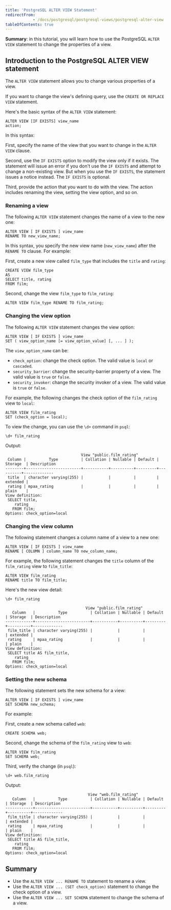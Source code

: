 ```yaml
---
title: 'PostgreSQL ALTER VIEW Statement'
redirectFrom: 
            - /docs/postgresql/postgresql-views/postgresql-alter-view
tableOfContents: true
---
```


**Summary**: in this tutorial, you will learn how to use the PostgreSQL `ALTER VIEW` statement to change the properties of a view.

## Introduction to the PostgreSQL ALTER VIEW statement

The `ALTER VIEW` statement allows you to change various properties of a view.

If you want to change the view's defining query, use the `CREATE OR REPLACE VIEW` statement.

Here's the basic syntax of the `ALTER VIEW` statement:

```
ALTER VIEW [IF EXISTS] view_name
action;
```

In this syntax:

First, specify the name of the view that you want to change in the `ALTER VIEW` clause.

Second, use the `IF EXISTS` option to modify the view only if it exists. The statement will issue an error if you don't use the `IF EXISTS` and attempt to change a non-existing view. But when you use the `IF EXISTS`, the statement issues a notice instead. The `IF EXISTS` is optional.

Third, provide the action that you want to do with the view. The action includes renaming the view, setting the view option, and so on.

### Renaming a view

The following `ALTER VIEW` statement changes the name of a view to the new one:

```
ALTER VIEW [ IF EXISTS ] view_name
RENAME TO new_view_name;
```

In this syntax, you specify the new view name (`new_view_name`) after the `RENAME TO` clause. For example:

First, create a new view called `film_type` that includes the `title` and `rating`:

```
CREATE VIEW film_type
AS
SELECT title, rating
FROM film;
```

Second, change the view `film_type` to `film_rating`:

```
ALTER VIEW film_type RENAME TO film_rating;
```

### Changing the view option

The following `ALTER VIEW` statement changes the view option:

```
ALTER VIEW [ IF EXISTS ] view_name
SET ( view_option_name [= view_option_value] [, ... ] );
```

The `view_option_name` can be:

- `check_option`: change the check option. The valid value is `local` or `cascaded`.
- `security_barrier`: change the security-barrier property of a view. The valid value is `true` or `false`.
- `security_invoker`: change the security invoker of a view. The valid value is `true` or `false`.

For example, the following changes the check option of the `film_rating` view to `local`:

```
ALTER VIEW film_rating
SET (check_option = local);
```

To view the change, you can use the `\d+` command in `psql`:

```
\d+ film_rating
```

Output:

```
                                 View "public.film_rating"
 Column |          Type          | Collation | Nullable | Default | Storage  | Description
--------+------------------------+-----------+----------+---------+----------+-------------
 title  | character varying(255) |           |          |         | extended |
 rating | mpaa_rating            |           |          |         | plain    |
View definition:
 SELECT title,
    rating
   FROM film;
Options: check_option=local
```

### Changing the view column

The following statement changes a column name of a view to a new one:

```
ALTER VIEW [ IF EXISTS ] view_name
RENAME [ COLUMN ] column_name TO new_column_name;
```

For example, the following statement changes the `title` column of the `film_rating` view to `film_title`:

```
ALTER VIEW film_rating
RENAME title TO film_title;
```

Here's the new view detail:

```
\d+ film_rating
```

```
                                   View "public.film_rating"
   Column   |          Type          | Collation | Nullable | Default | Storage  | Description
------------+------------------------+-----------+----------+---------+----------+-------------
 film_title | character varying(255) |           |          |         | extended |
 rating     | mpaa_rating            |           |          |         | plain    |
View definition:
 SELECT title AS film_title,
    rating
   FROM film;
Options: check_option=local
```

### Setting the new schema

The following statement sets the new schema for a view:

```
ALTER VIEW [ IF EXISTS ] view_name
SET SCHEMA new_schema;
```

For example:

First, create a new schema called `web`:

```
CREATE SCHEMA web;
```

Second, change the schema of the `film_rating` view to `web`:

```
ALTER VIEW film_rating
SET SCHEMA web;
```

Third, verify the change (in `psql`):

```
\d+ web.film_rating
```

Output:

```
                                    View "web.film_rating"
   Column   |          Type          | Collation | Nullable | Default | Storage  | Description
------------+------------------------+-----------+----------+---------+----------+-------------
 film_title | character varying(255) |           |          |         | extended |
 rating     | mpaa_rating            |           |          |         | plain    |
View definition:
 SELECT title AS film_title,
    rating
   FROM film;
Options: check_option=local
```

## Summary

- Use the `ALTER VIEW ... RENAME TO` statement to rename a view.
- Use the `ALTER VIEW ... (SET check_option)` statement to change the check option of a view.
- Use the `ALTER VIEW ... SET SCHEMA` statement to change the schema of a view.
